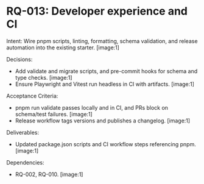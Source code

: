 # RQ-013: Developer experience and CI

Intent:
Wire pnpm scripts, linting, formatting, schema validation, and release automation into the existing starter. [image:1]

Decisions:
- Add validate and migrate scripts, and pre-commit hooks for schema and type checks. [image:1]
- Ensure Playwright and Vitest run headless in CI with artifacts. [image:1]

Acceptance Criteria:
- pnpm run validate passes locally and in CI, and PRs block on schema/test failures. [image:1]
- Release workflow tags versions and publishes a changelog. [image:1]

Deliverables:
- Updated package.json scripts and CI workflow steps referencing pnpm. [image:1]

Dependencies:
- RQ-002, RQ-010. [image:1]
